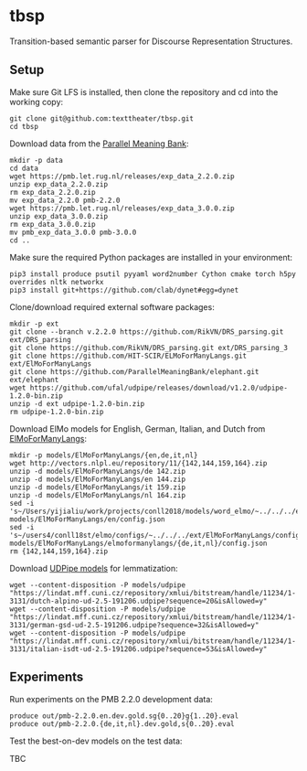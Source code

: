 tbsp
====

Transition-based semantic parser for Discourse Representation Structures.

Setup
-----

Make sure Git LFS is installed, then clone the repository and cd into the
working copy:

    git clone git@github.com:texttheater/tbsp.git
    cd tbsp

Download data from the [Parallel Meaning Bank](https://pmb.let.rug.nl):

    mkdir -p data
    cd data
    wget https://pmb.let.rug.nl/releases/exp_data_2.2.0.zip
    unzip exp_data_2.2.0.zip
    rm exp_data_2.2.0.zip
    mv exp_data_2.2.0 pmb-2.2.0
    wget https://pmb.let.rug.nl/releases/exp_data_3.0.0.zip
    unzip exp_data_3.0.0.zip
    rm exp_data_3.0.0.zip
    mv pmb_exp_data_3.0.0 pmb-3.0.0
    cd ..

Make sure the required Python packages are installed in your environment:

    pip3 install produce psutil pyyaml word2number Cython cmake torch h5py overrides nltk networkx
    pip3 install git+https://github.com/clab/dynet#egg=dynet

Clone/download required external software packages:

    mkdir -p ext
    git clone --branch v.2.2.0 https://github.com/RikVN/DRS_parsing.git ext/DRS_parsing
    git clone https://github.com/RikVN/DRS_parsing.git ext/DRS_parsing_3
    git clone https://github.com/HIT-SCIR/ELMoForManyLangs.git ext/ElMoForManyLangs
    git clone https://github.com/ParallelMeaningBank/elephant.git ext/elephant
    wget https://github.com/ufal/udpipe/releases/download/v1.2.0/udpipe-1.2.0-bin.zip
    unzip -d ext udpipe-1.2.0-bin.zip
    rm udpipe-1.2.0-bin.zip

Download ElMo models for English, German, Italian, and Dutch from
[ElMoForManyLangs](https://github.com/HIT-SCIR/ELMoForManyLangs):

    mkdir -p models/ElMoForManyLangs/{en,de,it,nl}
    wget http://vectors.nlpl.eu/repository/11/{142,144,159,164}.zip
    unzip -d models/ElMoForManyLangs/de 142.zip
    unzip -d models/ElMoForManyLangs/en 144.zip
    unzip -d models/ElMoForManyLangs/it 159.zip
    unzip -d models/ElMoForManyLangs/nl 164.zip
    sed -i 's~/Users/yijialiu/work/projects/conll2018/models/word_elmo/~../../../ext/ElMoForManyLangs/elmoformanylangs/configs/~' models/ElMoForManyLangs/en/config.json
    sed -i 's~/users4/conll18st/elmo/configs/~../../../ext/ElMoForManyLangs/configs/~' models/ElMoForManyLangs/elmoformanylangs/{de,it,nl}/config.json
    rm {142,144,159,164}.zip

Download [UDPipe models](http://ufal.mff.cuni.cz/udpipe/models) for lemmatization:

    wget --content-disposition -P models/udpipe "https://lindat.mff.cuni.cz/repository/xmlui/bitstream/handle/11234/1-3131/dutch-alpino-ud-2.5-191206.udpipe?sequence=20&isAllowed=y"
    wget --content-disposition -P models/udpipe "https://lindat.mff.cuni.cz/repository/xmlui/bitstream/handle/11234/1-3131/german-gsd-ud-2.5-191206.udpipe?sequence=32&isAllowed=y"
    wget --content-disposition -P models/udpipe "https://lindat.mff.cuni.cz/repository/xmlui/bitstream/handle/11234/1-3131/italian-isdt-ud-2.5-191206.udpipe?sequence=53&isAllowed=y"

Experiments
-----------

Run experiments on the PMB 2.2.0 development data:

    produce out/pmb-2.2.0.en.dev.gold.sg{0..20}g{1..20}.eval
    produce out/pmb-2.2.0.{de,it,nl}.dev.gold,s{0..20}.eval

Test the best-on-dev models on the test data:

TBC
